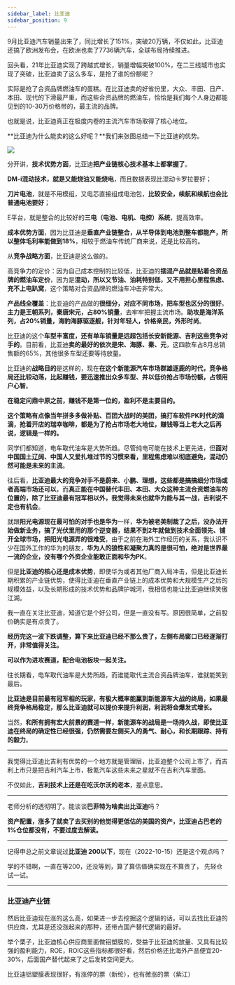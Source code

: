 ```yaml
---
sidebar_label: 比亚迪
sidebar_position: 9
---
```


9月比亚迪汽车销量出来了，同比增长了151%，突破20万辆，不仅如此，比亚迪还搞了欧洲发布会，在欧洲也卖了7736辆汽车，全球布局持续推进。

回头看，21年比亚迪实现了跨越式增长，销量增幅突破100%，在二三线城市也实现了突破，比亚迪卖了这么多车，是抢了谁的份额呢？

实际是抢了合资品牌燃油车的蛋糕。在比亚迪卖的好省份里，大众、丰田、日产、本田、现代的下滑最严重，而这些合资品牌的燃油车，恰恰是我们每个人身边都能见到的10-30万价格带的，最主流的品牌。

也就是说，比亚迪真正在极度内卷的主流汽车市场取得了核心地位。

**比亚迪为什么能卖的这么好呢？**我们来张图总结一下比亚迪的优势。

![](https://img.arctee.cn/one/202211271955634.png)

分开讲，**技术优势方面**，比亚迪**把产业链核心技术基本上都掌握了**。

**DM-i混动技术，就是又能烧油又能烧电**，而且数据表现比混动卡罗拉要好；

**刀片电池**，就是不用模组，又电芯直接组成电池包，**比较安全，续航和续航也会比普通电池要好**；

E平台，就是整合的比较好的**三电（电池、电机、电控）系统**，提高效率。

**成本优势方面**，因为比亚迪是**垂直产业链整合，从半导体到电池到整车都能产，所以整体毛利率能做到18%**，相较于燃油车传统厂商来说，还是比较高的。

从**竞争战略方面**，比亚迪是这么做的。

高竞争力的定价：因为自己成本控制的比较低，比亚迪的**插混产品就是贴着合资品牌的燃油车定价**，因为是**混动，所以又节油、油耗特别低，又不用担心里程焦虑、充不上电趴窝**，这个策略对合资品牌的燃油车冲击非常大。

**产品线全覆盖**：比亚迪的产品做的**很细分，对应不同市场，把车型也区分的很好**。**主力是王朝系列，秦唐宋元，占80%销量**，去牢牢把握主流市场。**助攻是海洋系列，占20%销量，海豹海豚驱逐舰，针对年轻人，价格亲民，外形时尚**。

比亚迪的这个**车型丰富度，还有单车销量是远超包括长安新能源、吉利这些竞争对手的**。目前看，比亚迪**卖的最好的依次是宋、海豚、秦、元**，这四款车占8月总销售额的65%，其他很多车型还要等待放量。

比亚迪的**战略目的**是这样的，现在**在这个新能源汽车市场群雄逐鹿的时代，竞争格局还比较动荡，比起赚钱，要迅速推出众多车型、并以低价抢占市场份额，占领用户心智**。

**在稳定问鼎中原之前，赚钱不是第一位的，盈利不是主要目的。**

**这个策略有点像当年拼多多做补贴、百团大战时的美团，搞打车软件PK时代的滴滴，抢着开店的瑞幸咖啡，都是为了抢占市场老大地位，赚钱等当上老大之后再说，逻辑是一样的。**

同学们都知道，电车取代油车是大势所趋。尽管纯电可能在技术上更先进，但**面对中国国土辽阔、中国人又爱扎堆过节的习惯来看，里程焦虑难以彻底避免，混动仍然可能是未来的主流**。

往后看，**比亚迪最大的竞争对手不是蔚来、小鹏、理想，这些都是搞搞细分市场或者高端市场还可以**，而**真正能在中国替代丰田、本田、大众这种主流合资燃油车的位置的，除了比亚迪最有冠军相以外，我觉得未来也就华为能与其一战，吉利说不定也有机会**。

就跟**阳光电源现在最可怕的对手也是华为**一样，**华为被老美制裁了之后，没办法开始做新业务，搞了光伏里用的那个逆变器，结果不到2年就做到技术全面领先、铺开全球市场，把阳光电源弄的很难受**，由于之前在海外工作经历的关系，我认识不少在国外工作的华为的朋友，**华为人的狼性和凝聚力真的是很可怕，绝对是世界最一流的企业，没有哪个外资企业能敢正面和华为PK**。

但是**比亚迪的核心还是成本优势**，即使华为或者其他厂商入局冲击，但是比亚迪长期积累的产业链优势，使得比亚迪在垂直产业链上的成本优势和大规模生产之后的规模效益，以及长期形成的技术优势和品牌护城河，我相信也能让比亚迪继续笑傲江湖。

我一直在关注比亚迪，知道它是个好公司，但是一直没有写。原因很简单，之前股价确实是有点贵了。

**经历完这一波下跌调整，算下来比亚迪已经不那么贵了，左侧布局窗口已经逐渐打开，非常值得关注。**

**可以作为进攻赛道，配合电池板块一起关注。**

往长期看，电车取代油车是大势所趋，而谁能取代主流合资品牌油车，谁就能笑到最后。

**比亚迪是目前最有冠军相的玩家，有极大概率能赢到新能源车大战的终局，如果最终竞争格局稳定，那么比亚迪就可以提价来提升利润，利润将会爆发式增长。**

当然，**和所有拥有宏大前景的赛道一样，新能源车的战局是一场持久战，即使比亚迪在终局的确定性已经很强，仍然需要左侧买入的勇气、耐心，和长期跟踪、持有的毅力**。

---

我觉得比亚迪比吉利有优势的一个地方就是管理层，比亚迪整个公司上市了，而吉利上市只是把吉利汽车上市，极氪汽车这些未来之星就不在吉利汽车里面。

不仅如此，**吉利技术上还是在吃沃尔沃的老本**，差点意思。

---

老师分析的透彻明了。能谈谈**巴菲特为啥卖出比亚迪**吗？

**资产配置，涨多了就卖了去买别的他觉得更低估的美国的资产，比亚迪占巴老的1%仓位都没有，不要过度去解读。**

---

记得申总之前文章说过**比亚迪 200以下**，现在（2022-10-15）还是这个观点吗？

学的不错啊，一直在等200，还没等到，算了算估值确实现在不算贵了， 先轻仓试一试。

---

### 比亚迪产业链

然后比亚迪现在涨的这么高，如果进一步去挖掘这个逻辑的话，可以去找比亚迪的供应商，尤其是还没涨起来的那种，还带点国产替代逻辑的最好。

举个栗子，比亚迪核心供应商里面做铝塑膜的，受益于比亚迪的放量、又具有比较强的盈利能力，ROE，ROIC这些指标都很好看，然后价格还比海外产品便宜20-30%，后面国产替代起来了之后发转空间更大。

比亚迪铝塑膜表现很好，有涨停的票（新纶），也有微涨的票（紫江）
